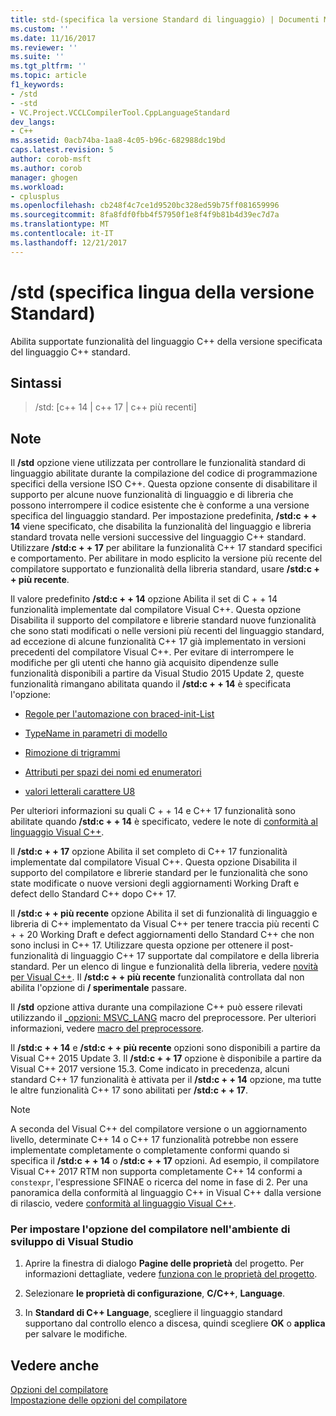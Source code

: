 ```yaml
---
title: std-(specifica la versione Standard di linguaggio) | Documenti Microsoft
ms.custom: ''
ms.date: 11/16/2017
ms.reviewer: ''
ms.suite: ''
ms.tgt_pltfrm: ''
ms.topic: article
f1_keywords:
- /std
- -std
- VC.Project.VCCLCompilerTool.CppLanguageStandard
dev_langs:
- C++
ms.assetid: 0acb74ba-1aa8-4c05-b96c-682988dc19bd
caps.latest.revision: 5
author: corob-msft
ms.author: corob
manager: ghogen
ms.workload:
- cplusplus
ms.openlocfilehash: cb248f4c7ce1d9520bc328ed59b75ff081659996
ms.sourcegitcommit: 8fa8fdf0fbb4f57950f1e8f4f9b81b4d39ec7d7a
ms.translationtype: MT
ms.contentlocale: it-IT
ms.lasthandoff: 12/21/2017
---
```

# <a name="std-specify-language-standard-version"></a>/std (specifica lingua della versione Standard)

Abilita supportate funzionalità del linguaggio C++ della versione specificata del linguaggio C++ standard.

## <a name="syntax"></a>Sintassi

> /std: [c++ 14 | c++ 17 | c++ più recenti]

## <a name="remarks"></a>Note

Il **/std** opzione viene utilizzata per controllare le funzionalità standard di linguaggio abilitate durante la compilazione del codice di programmazione specifici della versione ISO C++. Questa opzione consente di disabilitare il supporto per alcune nuove funzionalità di linguaggio e di libreria che possono interrompere il codice esistente che è conforme a una versione specifica del linguaggio standard. Per impostazione predefinita, **/std:c + + 14** viene specificato, che disabilita la funzionalità del linguaggio e libreria standard trovata nelle versioni successive del linguaggio C++ standard. Utilizzare **/std:c + + 17** per abilitare la funzionalità C++ 17 standard specifici e comportamento. Per abilitare in modo esplicito la versione più recente del compilatore supportato e funzionalità della libreria standard, usare **/std:c + + più recente**.

Il valore predefinito **/std:c + + 14** opzione Abilita il set di C + + 14 funzionalità implementate dal compilatore Visual C++. Questa opzione Disabilita il supporto del compilatore e librerie standard nuove funzionalità che sono stati modificati o nelle versioni più recenti del linguaggio standard, ad eccezione di alcune funzionalità C++ 17 già implementato in versioni precedenti del compilatore Visual C++. Per evitare di interrompere le modifiche per gli utenti che hanno già acquisito dipendenze sulle funzionalità disponibili a partire da Visual Studio 2015 Update 2, queste funzionalità rimangano abilitata quando il **/std:c + + 14** è specificata l'opzione:

- [Regole per l'automazione con braced-init-List](http://www.open-std.org/jtc1/sc22/wg21/docs/papers/2014/n3922.html)

- [TypeName in parametri di modello](http://www.open-std.org/jtc1/sc22/wg21/docs/papers/2014/n4051.html)

- [Rimozione di trigrammi](http://www.open-std.org/jtc1/sc22/wg21/docs/papers/2014/n4086.html)

- [Attributi per spazi dei nomi ed enumeratori](http://www.open-std.org/jtc1/sc22/wg21/docs/papers/2014/n4266.html)

- [valori letterali carattere U8](http://www.open-std.org/jtc1/sc22/wg21/docs/papers/2014/n4267.html)

Per ulteriori informazioni su quali C + + 14 e C++ 17 funzionalità sono abilitate quando **/std:c + + 14** è specificato, vedere le note di [conformità al linguaggio Visual C++](../../visual-cpp-language-conformance.md).
  
Il **/std:c + + 17** opzione Abilita il set completo di C++ 17 funzionalità implementate dal compilatore Visual C++. Questa opzione Disabilita il supporto del compilatore e librerie standard per le funzionalità che sono state modificate o nuove versioni degli aggiornamenti Working Draft e defect dello Standard C++ dopo C++ 17.  
  
Il **/std:c + + più recente** opzione Abilita il set di funzionalità di linguaggio e libreria di C++ implementato da Visual C++ per tenere traccia più recenti C + + 20 Working Draft e defect aggiornamenti dello Standard C++ che non sono inclusi in C++ 17. Utilizzare questa opzione per ottenere il post-funzionalità di linguaggio C++ 17 supportate dal compilatore e della libreria standard. Per un elenco di lingue e funzionalità della libreria, vedere [novità per Visual C++](../../what-s-new-for-visual-cpp-in-visual-studio.md). Il **/std:c + + più recente** funzionalità controllata dal non abilita l'opzione di **/ sperimentale** passare.  
  
Il **/std** opzione attiva durante una compilazione C++ può essere rilevati utilizzando il [ \_opzioni: MSVC\_LANG](../../preprocessor/predefined-macros.md) macro del preprocessore. Per ulteriori informazioni, vedere [macro del preprocessore](../../preprocessor/predefined-macros.md).

Il **/std:c + + 14** e **/std:c + + più recente** opzioni sono disponibili a partire da Visual C++ 2015 Update 3. Il **/std:c + + 17** opzione è disponibile a partire da Visual C++ 2017 versione 15.3. Come indicato in precedenza, alcuni standard C++ 17 funzionalità è attivata per il **/std:c + + 14** opzione, ma tutte le altre funzionalità C++ 17 sono abilitati per **/std:c + + 17**.
  
> [!NOTE]
> A seconda del Visual C++ del compilatore versione o un aggiornamento livello, determinate C++ 14 o C++ 17 funzionalità potrebbe non essere implementate completamente o completamente conformi quando si specifica il **/std:c + + 14** o **/std:c + + 17** opzioni. Ad esempio, il compilatore Visual C++ 2017 RTM non supporta completamente C++ 14 conformi a `constexpr`, l'espressione SFINAE o ricerca del nome in fase di 2. Per una panoramica della conformità al linguaggio C++ in Visual C++ dalla versione di rilascio, vedere [conformità al linguaggio Visual C++](../../visual-cpp-language-conformance.md). 
  
### <a name="to-set-this-compiler-option-in-the-visual-studio-development-environment"></a>Per impostare l'opzione del compilatore nell'ambiente di sviluppo di Visual Studio  
  
1.  Aprire la finestra di dialogo **Pagine delle proprietà** del progetto. Per informazioni dettagliate, vedere [funziona con le proprietà del progetto](../../ide/working-with-project-properties.md).  
  
2.  Selezionare **le proprietà di configurazione**, **C/C++**, **Language**.  
  
3.  In **Standard di C++ Language**, scegliere il linguaggio standard supportano dal controllo elenco a discesa, quindi scegliere **OK** o **applica** per salvare le modifiche.  
  
## <a name="see-also"></a>Vedere anche  
  
[Opzioni del compilatore](../../build/reference/compiler-options.md)   
[Impostazione delle opzioni del compilatore](../../build/reference/setting-compiler-options.md)   
